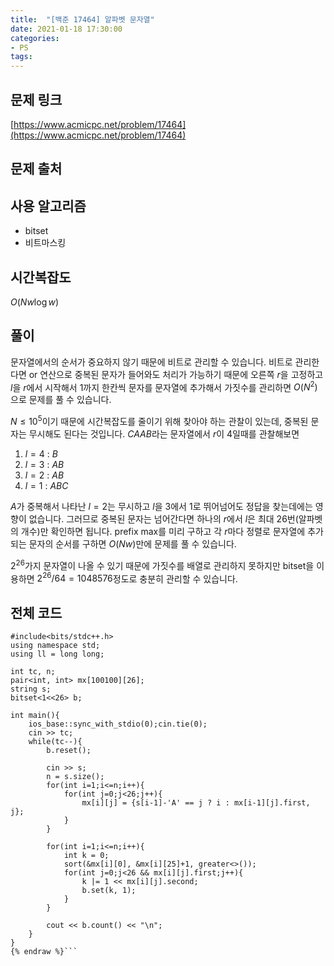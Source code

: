 ```yaml
---
title:  "[백준 17464] 알파벳 문자열"
date: 2021-01-18 17:30:00
categories: 
- PS
tags:
---
```


## 문제 링크
[https://www.acmicpc.net/problem/17464](https://www.acmicpc.net/problem/17464)

## 문제 출처

## 사용 알고리즘
 - bitset
 - 비트마스킹

## 시간복잡도
$O(Nw \log w)$

## 풀이
문자열에서의 순서가 중요하지 않기 때문에 비트로 관리할 수 있습니다. 비트로 관리한다면 or 연산으로 중복된 문자가 들어와도 처리가 가능하기 때문에 오른쪽 $r$을 고정하고 $l$을 $r$에서 시작해서 $1$까지 한칸씩 문자를 문자열에 추가해서 가짓수를 관리하면 $O(N^2)$으로 문제를 풀 수 있습니다. 

$N≤10^5$이기 때문에 시간복잡도를 줄이기 위해 찾아야 하는 관찰이 있는데, 중복된 문자는 무시해도 된다는 것입니다. $CAAB$라는 문자열에서 $r$이 $4$일때를 관찰해보면 

1. $l=4$ : $B$
2. $l=3$ : $AB$
3. $l=2$ : $AB$
4. $l=1$ : $ABC$

$A$가 중복해서 나타난 $l=2$는 무시하고 $l$을 $3$에서 $1$로 뛰어넘어도 정답을 찾는데에는 영향이 없습니다. 그러므로 중복된 문자는 넘어간다면 하나의 $r$에서 $l$은 최대 $26$번(알파벳의 개수)만 확인하면 됩니다. prefix max를 미리 구하고 각 $r$마다 정렬로 문자열에 추가되는 문자의 순서를 구하면 $O(Nw)$만에 문제를 풀 수 있습니다.

$2^{26}$가지 문자열이 나올 수 있기 때문에 가짓수를 배열로 관리하지 못하지만 bitset을 이용하면 $2^{26}/64 = 1048576$정도로 충분히 관리할 수 있습니다.

## 전체 코드
```cpp{% raw %}
#include<bits/stdc++.h>
using namespace std;
using ll = long long;

int tc, n;
pair<int, int> mx[100100][26];
string s;
bitset<1<<26> b;

int main(){
    ios_base::sync_with_stdio(0);cin.tie(0);
    cin >> tc;
    while(tc--){
        b.reset();

        cin >> s;
        n = s.size();
        for(int i=1;i<=n;i++){
            for(int j=0;j<26;j++){
                mx[i][j] = {s[i-1]-'A' == j ? i : mx[i-1][j].first, j};
            }
        }

        for(int i=1;i<=n;i++){
            int k = 0;
            sort(&mx[i][0], &mx[i][25]+1, greater<>());
            for(int j=0;j<26 && mx[i][j].first;j++){
                k |= 1 << mx[i][j].second;
                b.set(k, 1);
            }
        }

        cout << b.count() << "\n";
    }
}
{% endraw %}```
```
